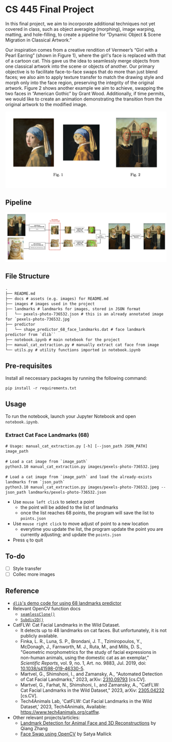 # CS 445 Final Project

In this final project, we aim to incorporate additional techniques not yet covered in class, such as object averaging (morphing), image warping, matting, and hole-filling, to create a pipeline for “Dynamic Object & Scene Migration in Classical Artwork.”

Our inspiration comes from a creative rendition of Vermeer’s “Girl with a Pearl Earring” (shown in Figure 1), where the girl's face is replaced with that of a cartoon cat. This gave us the idea to seamlessly merge objects from one classical artwork into the scene or objects of another. Our primary objective is to facilitate face-to-face swaps that do more than just blend faces; we also aim to apply texture transfer to match the drawing style and morph only into the face region, preserving the integrity of the original artwork. Figure 2 shows another example we aim to achieve, swapping the two faces in “American Gothic” by Grant Wood. Additionally, if time permits, we would like to create an animation demonstrating the transition from the original artwork to the modified image.

![Figure 1](./docs/Screenshot%202023-12-03%20at%2023.32.45.png)

## Pipeline

![Pipeline](./docs/Screenshot%202023-12-03%20at%2023.35.50.png)

## File Structure

```shell
.
├── README.md
├── docs # assets (e.g. images) for README.md
├── images # images used in the project
├── landmarks # landmarks for images, stored in JSON format
│   └── pexels-photo-736532.json # this is an already annotated image for `pexels-photo-736532.jpg`
├── predictor
│   └── shape_predictor_68_face_landmarks.dat # face landmark predictor from `dlib``
├── notebook.ipynb # main notebook for the project
├── manual_cat_extraction.py # manually extract cat face from image
└── utils.py # utility functions imported in notebook.ipynb
```

## Pre-requisites

Install all neccessary packages by running the following command:

```shell
pip install -r requirements.txt
```

## Usage

To run the notebook, launch your Jupyter Notebook and open `notebook.ipynb`.

### Extract Cat Face Landmarks (68)

```shell
# Usage: manual_cat_extraction.py [-h] [--json_path JSON_PATH] image_path

# Load a cat image from `image_path`
python3.10 manual_cat_extraction.py images/pexels-photo-736532.jpeg

# Load a cat image from `image_path` and load the already-exists landmarks from `json_path`
python3.10 manual_cat_extraction.py images/pexels-photo-736532.jpeg --json_path landmarks/pexels-photo-736532.json
```

- Use `mouse left click` to select a point
  - the point will be added to the list of landmarks
  - once the list reaches 68 points, the program will save the list to `points.json`
- Use `mouse right click` to move adjust of point to a new location
  - everytime you update the list, the program update the point you are currently adjusting; and update the `points.json`
- Press `q` to quit

## To-do

- [ ] Style transfer
- [ ] Collec more images

## Reference

- [`dlib`'s demo code for using 68 landmarks predictor](http://dlib.net/face_landmark_detection.py.html)
- Relevant OpenCV function docs 
  - [`seamlessClone()`](https://docs.opencv.org/3.4/df/da0/group__photo__clone.html#ga2bf426e4c93a6b1f21705513dfeca49d)
  - [`Subdiv2D()`](https://docs.opencv.org/3.4/df/d5b/group__imgproc__subdiv2d.html)
- CatFLW: Cat Facial Landmarks in the Wild Dataset.
  - It detects up to 48 landmarks on cat faces. But unfortunately, it is not publicly available.
  - Finka, L. R., Luna, S. P., Brondani, J. T., Tzimiropoulos, Y., McDonagh, J., Farnworth, M. J., Ruta, M., and Mills, D. S., "Geometric morphometrics for the study of facial expressions in non-human animals, using the domestic cat as an exemplar," *Scientific Reports*, vol. 9, no. 1, Art. no. 9883, Jul. 2019, doi: [10.1038/s41598-019-46330-5](https://doi.org/10.1038/s41598-019-46330-5).
  - Martvel, G., Shimshoni, I., and Zamansky, A., "Automated Detection of Cat Facial Landmarks," 2023, arXiv: [2310.09793](https://arxiv.org/abs/2310.09793) [cs.CV].
  - Martvel, G., Farhat, N., Shimshoni, I., and Zamansky, A., "CatFLW: Cat Facial Landmarks in the Wild Dataset," 2023, arXiv: [2305.04232](https://arxiv.org/abs/2305.04232) [cs.CV].
  - Tech4Animals Lab, 'CatFLW: Cat Facial Landmarks in the Wild Dataset,' 2023, Tech4Animals, Available: https://www.tech4animals.org/catflw.
- Other relevant projects/articles:
  - [Landmark Detection for Animal Face and 3D Reconstructions](https://zhangtemplar.github.io/animal-keypoints/) by Qiang Zhang
  - [Face Swap using OpenCV](https://learnopencv.com/face-swap-using-opencv-c-python/) by Satya Mallick